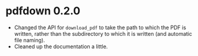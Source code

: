 # pdfdown 0.2.0

- Changed the API for `download_pdf` to take the path to which the PDF is written, rather than the subdirectory to which it is written (and automatic file naming).
- Cleaned up the documentation a little.